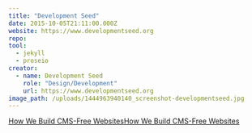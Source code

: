 ```yaml
---
title: "Development Seed"
date: 2015-10-05T21:11:00.000Z
website: https://www.developmentseed.org
repo:
tool:
  - jekyll
  - proseio
creator:
  - name: Development Seed
    role: "Design/Development"
    url: https://www.developmentseed.org    
image_path: /uploads/1444963940140_screenshot-developmentseed.jpg
---
```

[How We Build CMS-Free Websites](https://developmentseed.org/blog/2012/07/27/build-cms-free-websites/)[How We Build CMS-Free Websites](https://developmentseed.org/blog/2012/07/27/build-cms-free-websites/)
